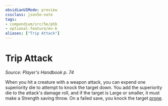```yaml
---
obsidianUIMode: preview
cssclass: json5e-note
tags:
- compendium/src/5e/phb
- optional-feature/mv-b
aliases: ["Trip Attack"]
---
```

# Trip Attack
*Source: Player's Handbook p. 74* 

When you hit a creature with a weapon attack, you can expend one superiority die to attempt to knock the target down. You add the superiority die to the attack's damage roll, and if the target is Large or smaller, it must make a Strength saving throw. On a failed save, you knock the target [prone](/compendium/rules/conditions.md#prone).